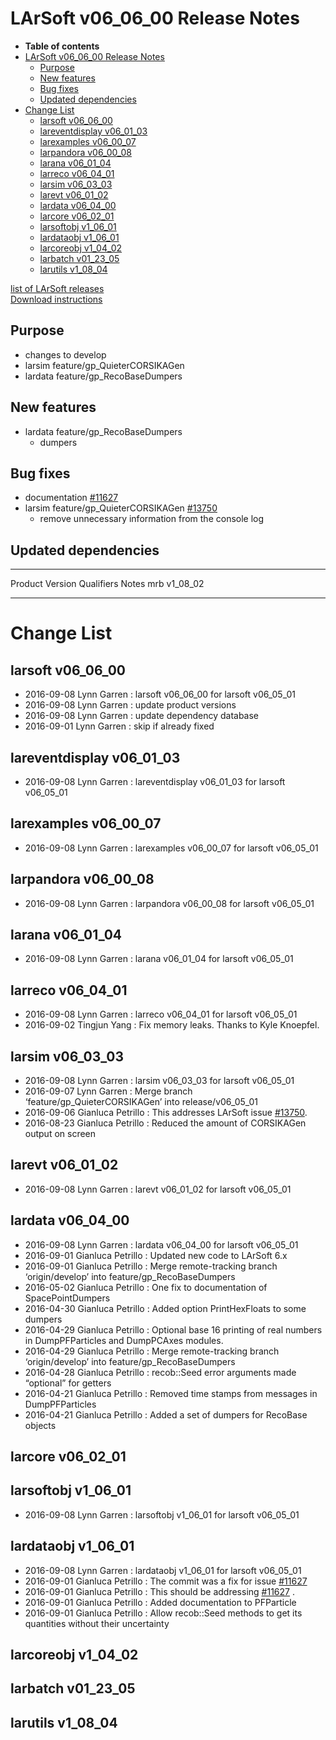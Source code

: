 LArSoft v06\_06\_00 Release Notes
======================================================================

-   **Table of contents**
-   [LArSoft v06\_06\_00 Release Notes](#LArSoft-v06_06_00-Release-Notes)
    -   [Purpose](#Purpose)
    -   [New features](#New-features)
    -   [Bug fixes](#Bug-fixes)
    -   [Updated dependencies](#Updated-dependencies)
-   [Change List](#Change-List)
    -   [larsoft v06\_06\_00](#larsoft-v06_06_00)
    -   [lareventdisplay v06\_01\_03](#lareventdisplay-v06_01_03)
    -   [larexamples v06\_00\_07](#larexamples-v06_00_07)
    -   [larpandora v06\_00\_08](#larpandora-v06_00_08)
    -   [larana v06\_01\_04](#larana-v06_01_04)
    -   [larreco v06\_04\_01](#larreco-v06_04_01)
    -   [larsim v06\_03\_03](#larsim-v06_03_03)
    -   [larevt v06\_01\_02](#larevt-v06_01_02)
    -   [lardata v06\_04\_00](#lardata-v06_04_00)
    -   [larcore v06\_02\_01](#larcore-v06_02_01)
    -   [larsoftobj v1\_06\_01](#larsoftobj-v1_06_01)
    -   [lardataobj v1\_06\_01](#lardataobj-v1_06_01)
    -   [larcoreobj v1\_04\_02](#larcoreobj-v1_04_02)
    -   [larbatch v01\_23\_05](#larbatch-v01_23_05)
    -   [larutils v1\_08\_04](#larutils-v1_08_04)

[list of LArSoft releases](LArSoft_release_list)\
[Download instructions](http://scisoft.fnal.gov/scisoft/bundles/larsoft/v06_06_00/larsoft-v06_06_00.html)

Purpose
--------------------

-   changes to develop
-   larsim feature/gp\_QuieterCORSIKAGen
-   lardata feature/gp\_RecoBaseDumpers

New features
------------------------------

-   lardata feature/gp\_RecoBaseDumpers
    -   dumpers

Bug fixes
------------------------

-   documentation [\#11627](/redmine/issues/11627 "Necessary Maintenance: Document better how to define a PFParticle without a daughter (Closed)")
-   larsim feature/gp\_QuieterCORSIKAGen [\#13750](/redmine/issues/13750 "Bug: CORSIKAGen too verbose (Closed)")
    -   remove unnecessary information from the console log

Updated dependencies
----------------------------------------------

  --------- ------------ ------------ -------
  Product   Version      Qualifiers   Notes
  mrb       v1\_08\_02                
  --------- ------------ ------------ -------

Change List
============================

larsoft v06\_06\_00
------------------------------------------

-   2016-09-08 Lynn Garren : larsoft v06\_06\_00 for larsoft v06\_05\_01
-   2016-09-08 Lynn Garren : update product versions
-   2016-09-08 Lynn Garren : update dependency database
-   2016-09-01 Lynn Garren : skip if already fixed

lareventdisplay v06\_01\_03
----------------------------------------------------------

-   2016-09-08 Lynn Garren : lareventdisplay v06\_01\_03 for larsoft v06\_05\_01

larexamples v06\_00\_07
--------------------------------------------------

-   2016-09-08 Lynn Garren : larexamples v06\_00\_07 for larsoft v06\_05\_01

larpandora v06\_00\_08
------------------------------------------------

-   2016-09-08 Lynn Garren : larpandora v06\_00\_08 for larsoft v06\_05\_01

larana v06\_01\_04
----------------------------------------

-   2016-09-08 Lynn Garren : larana v06\_01\_04 for larsoft v06\_05\_01

larreco v06\_04\_01
------------------------------------------

-   2016-09-08 Lynn Garren : larreco v06\_04\_01 for larsoft v06\_05\_01
-   2016-09-02 Tingjun Yang : Fix memory leaks. Thanks to Kyle Knoepfel.

larsim v06\_03\_03
----------------------------------------

-   2016-09-08 Lynn Garren : larsim v06\_03\_03 for larsoft v06\_05\_01
-   2016-09-07 Lynn Garren : Merge branch ‘feature/gp\_QuieterCORSIKAGen’ into release/v06\_05\_01
-   2016-09-06 Gianluca Petrillo : This addresses LArSoft issue [\#13750](/redmine/issues/13750 "Bug: CORSIKAGen too verbose (Closed)").
-   2016-08-23 Gianluca Petrillo : Reduced the amount of CORSIKAGen output on screen

larevt v06\_01\_02
----------------------------------------

-   2016-09-08 Lynn Garren : larevt v06\_01\_02 for larsoft v06\_05\_01

lardata v06\_04\_00
------------------------------------------

-   2016-09-08 Lynn Garren : lardata v06\_04\_00 for larsoft v06\_05\_01
-   2016-09-01 Gianluca Petrillo : Updated new code to LArSoft 6.x
-   2016-09-01 Gianluca Petrillo : Merge remote-tracking branch ‘origin/develop’ into feature/gp\_RecoBaseDumpers
-   2016-05-02 Gianluca Petrillo : One fix to documentation of SpacePointDumpers
-   2016-04-30 Gianluca Petrillo : Added option PrintHexFloats to some dumpers
-   2016-04-29 Gianluca Petrillo : Optional base 16 printing of real numbers in DumpPFParticles and DumpPCAxes modules.
-   2016-04-29 Gianluca Petrillo : Merge remote-tracking branch ‘origin/develop’ into feature/gp\_RecoBaseDumpers
-   2016-04-28 Gianluca Petrillo : recob::Seed error arguments made “optional” for getters
-   2016-04-21 Gianluca Petrillo : Removed time stamps from messages in DumpPFParticles
-   2016-04-21 Gianluca Petrillo : Added a set of dumpers for RecoBase objects

larcore v06\_02\_01
------------------------------------------

larsoftobj v1\_06\_01
----------------------------------------------

-   2016-09-08 Lynn Garren : larsoftobj v1\_06\_01 for larsoft v06\_05\_01

lardataobj v1\_06\_01
----------------------------------------------

-   2016-09-08 Lynn Garren : lardataobj v1\_06\_01 for larsoft v06\_05\_01
-   2016-09-01 Gianluca Petrillo : The commit was a fix for issue [\#11627](/redmine/issues/11627 "Necessary Maintenance: Document better how to define a PFParticle without a daughter (Closed)")
-   2016-09-01 Gianluca Petrillo : This should be addressing [\#11627](/redmine/issues/11627 "Necessary Maintenance: Document better how to define a PFParticle without a daughter (Closed)") .
-   2016-09-01 Gianluca Petrillo : Added documentation to PFParticle
-   2016-09-01 Gianluca Petrillo : Allow recob::Seed methods to get its quantities without their uncertainty

larcoreobj v1\_04\_02
----------------------------------------------

larbatch v01\_23\_05
--------------------------------------------

larutils v1\_08\_04
------------------------------------------
